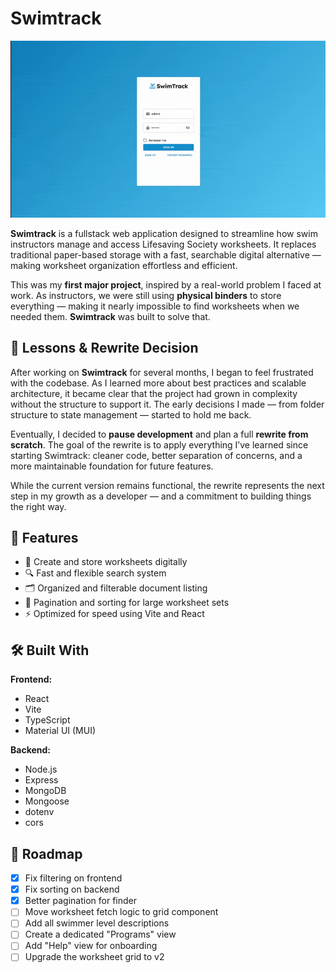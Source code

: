 # Swimtrack

![Gif of gameplay](./preview.gif)

**Swimtrack** is a fullstack web application designed to streamline how swim instructors manage and access Lifesaving Society worksheets. It replaces traditional paper-based storage with a fast, searchable digital alternative — making worksheet organization effortless and efficient.

This was my **first major project**, inspired by a real-world problem I faced at work. As instructors, we were still using **physical binders** to store everything — making it nearly impossible to find worksheets when we needed them. **Swimtrack** was built to solve that.

## 🧠 Lessons & Rewrite Decision

After working on **Swimtrack** for several months, I began to feel frustrated with the codebase. As I learned more about best practices and scalable architecture, it became clear that the project had grown in complexity without the structure to support it. The early decisions I made — from folder structure to state management — started to hold me back.

Eventually, I decided to **pause development** and plan a full **rewrite from scratch**. The goal of the rewrite is to apply everything I’ve learned since starting Swimtrack: cleaner code, better separation of concerns, and a more maintainable foundation for future features.

While the current version remains functional, the rewrite represents the next step in my growth as a developer — and a commitment to building things the right way.

## 🚀 Features

- 📂 Create and store worksheets digitally  
- 🔍 Fast and flexible search system  
- 🗂️ Organized and filterable document listing  
- 🧾 Pagination and sorting for large worksheet sets  
- ⚡ Optimized for speed using Vite and React

## 🛠️ Built With

**Frontend:**

- React  
- Vite  
- TypeScript  
- Material UI (MUI)

**Backend:**

- Node.js  
- Express  
- MongoDB  
- Mongoose  
- dotenv  
- cors

## 🧪 Roadmap

- [x] Fix filtering on frontend  
- [x] Fix sorting on backend  
- [x] Better pagination for finder  
- [ ] Move worksheet fetch logic to grid component  
- [ ] Add all swimmer level descriptions  
- [ ] Create a dedicated "Programs" view  
- [ ] Add "Help" view for onboarding  
- [ ] Upgrade the worksheet grid to v2

